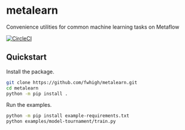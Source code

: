 # metalearn

Convenience utilities for common machine learning tasks on Metaflow

[![CircleCI](https://circleci.com/gh/fwhigh/metalearn.svg?style=svg)](https://circleci.com/gh/fwhigh/metalearn)

## Quickstart

Install the package.

```bash
git clone https://github.com/fwhigh/metalearn.git
cd metalearn
python -m pip install .
```

Run the examples.

```bash
python -m pip install example-requirements.txt
python examples/model-tournament/train.py
```
